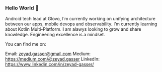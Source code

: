 ### Hello World 👋

Android tech lead at Glovo, I’m currently working on unifying architecture between our apps, mobile devops and observability. I’m currently learning about Kotlin Multi-Platform. I am alawys looking to grow and share knowledge. Engineering excellence is a mindset.

You can find me on:

Email: zeyad.gasser@gmail.com 
Medium: https://medium.com/@zeyad.gasser 
LinkedIn: https://www.linkedin.com/in/zeyad-gasser/


<!--
**Zeyad-37/zeyad-37** is a ✨ _special_ ✨ repository because its `README.md` (this file) appears on your GitHub profile.

Here are some ideas to get you started:

- 🔭 I’m currently working on ...
- 🌱 I’m currently learning ...
- 👯 I’m looking to collaborate on ...
- 🤔 I’m looking for help with ...
- 💬 Ask me about ...
- 📫 How to reach me: ...
- 😄 Pronouns: ...
- ⚡ Fun fact: ...
-->
